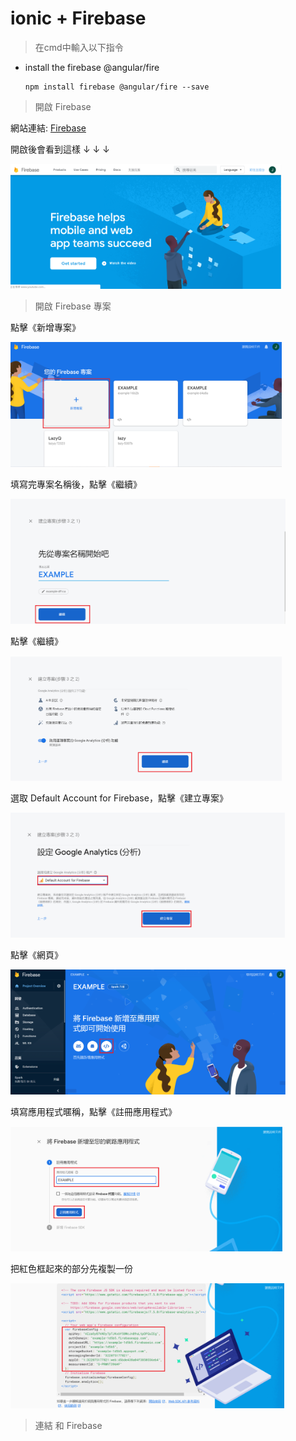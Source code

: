 # ionic + Firebase
>在cmd中輸入以下指令
* install the firebase @angular/fire

      npm install firebase @angular/fire --save
      
  
  
> 開啟 Firebase

網站連結: [Firebase](https://firebase.google.com/)

開啟後會看到這樣 ↓ ↓ ↓

<img src="教程圖片/start.png" width="ˇ250px" height="200px">


> 開啟 Firebase 專案


點擊《新增專案》

<img src="教程圖片/1.png" width="ˇ270px" height="200px">


填寫完專案名稱後，點擊《繼續》

<img src="教程圖片/2.png" width="ˇ270px" height="200px">


點擊《繼續》

<img src="教程圖片/3.png" width="ˇ270px" height="200px">


選取 Default Account for Firebase，點擊《建立專案》

<img src="教程圖片/4.png" width="ˇ270px" height="200px">


點擊《網頁》

<img src="教程圖片/5.png" width="ˇ270px" height="200px">


填寫應用程式暱稱，點擊《註冊應用程式》

<img src="教程圖片/6.png" width="ˇ270px" height="200px">


把紅色框起來的部分先複製一份

<img src="教程圖片/7.png" width="ˇ270px" height="200px">


> 連結  和 Firebase


